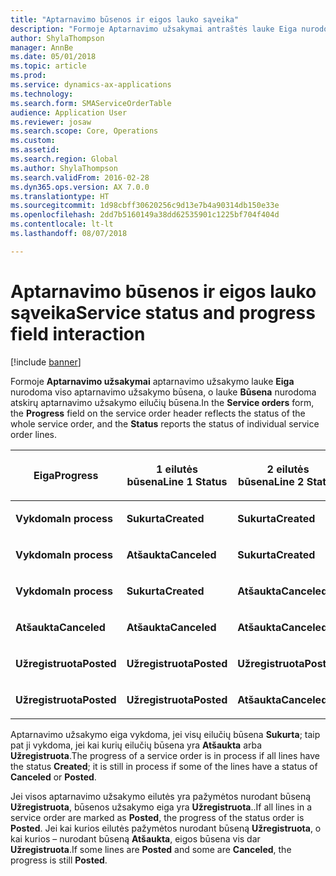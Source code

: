 ```yaml
---
title: "Aptarnavimo būsenos ir eigos lauko sąveika"
description: "Formoje Aptarnavimo užsakymai antraštės lauke Eiga nurodoma viso aptarnavimo užsakymo būsena, o lauke Būsena nurodoma atskirų aptarnavimo užsakymo eilučių būsena."
author: ShylaThompson
manager: AnnBe
ms.date: 05/01/2018
ms.topic: article
ms.prod: 
ms.service: dynamics-ax-applications
ms.technology: 
ms.search.form: SMAServiceOrderTable
audience: Application User
ms.reviewer: josaw
ms.search.scope: Core, Operations
ms.custom: 
ms.assetid: 
ms.search.region: Global
ms.author: ShylaThompson
ms.search.validFrom: 2016-02-28
ms.dyn365.ops.version: AX 7.0.0
ms.translationtype: HT
ms.sourcegitcommit: 1d98cbff30620256c9d13e7b4a90314db150e33e
ms.openlocfilehash: 2dd7b5160149a38dd62535901c1225bf704f404d
ms.contentlocale: lt-lt
ms.lasthandoff: 08/07/2018

---
```



# <a name="service-status-and-progress-field-interaction"></a><span data-ttu-id="9fcb6-103">Aptarnavimo būsenos ir eigos lauko sąveika</span><span class="sxs-lookup"><span data-stu-id="9fcb6-103">Service status and progress field interaction</span></span> 

[!include [banner](../includes/banner.md)]


<span data-ttu-id="9fcb6-104">Formoje **Aptarnavimo užsakymai** aptarnavimo užsakymo lauke **Eiga** nurodoma viso aptarnavimo užsakymo būsena, o lauke **Būsena** nurodoma atskirų aptarnavimo užsakymo eilučių būsena.</span><span class="sxs-lookup"><span data-stu-id="9fcb6-104">In the **Service orders** form, the **Progress** field on the service order header reflects the status of the whole service order, and the **Status** reports the status of individual service order lines.</span></span>

<table>
<colgroup>
<col style="width: 25%" />
<col style="width: 25%" />
<col style="width: 25%" />
<col style="width: 25%" />
</colgroup>
<thead>
<tr class="header">
<th><p><span data-ttu-id="9fcb6-105">Eiga</span><span class="sxs-lookup"><span data-stu-id="9fcb6-105">Progress</span></span></p></th>
<th><p><span data-ttu-id="9fcb6-106">1 eilutės būsena</span><span class="sxs-lookup"><span data-stu-id="9fcb6-106">Line 1 Status</span></span></p></th>
<th><p><span data-ttu-id="9fcb6-107">2 eilutės būsena</span><span class="sxs-lookup"><span data-stu-id="9fcb6-107">Line 2 Status</span></span></p></th>
<th><p><span data-ttu-id="9fcb6-108">3 eilutės būsena</span><span class="sxs-lookup"><span data-stu-id="9fcb6-108">Line 3 Status</span></span></p></th>
</tr>
</thead>
<tbody>
<tr class="odd">
<td><p><span data-ttu-id="9fcb6-109"><strong>Vykdoma</strong></span><span class="sxs-lookup"><span data-stu-id="9fcb6-109"><strong>In process</strong></span></span></p></td>
<td><p><span data-ttu-id="9fcb6-110"><strong>Sukurta</strong></span><span class="sxs-lookup"><span data-stu-id="9fcb6-110"><strong>Created</strong></span></span></p></td>
<td><p><span data-ttu-id="9fcb6-111"><strong>Sukurta</strong></span><span class="sxs-lookup"><span data-stu-id="9fcb6-111"><strong>Created</strong></span></span></p></td>
<td><p><span data-ttu-id="9fcb6-112"><strong>Sukurta</strong></span><span class="sxs-lookup"><span data-stu-id="9fcb6-112"><strong>Created</strong></span></span></p></td>
</tr>
<tr class="even">
<td><p><span data-ttu-id="9fcb6-113"><strong>Vykdoma</strong></span><span class="sxs-lookup"><span data-stu-id="9fcb6-113"><strong>In process</strong></span></span></p></td>
<td><p><span data-ttu-id="9fcb6-114"><strong>Atšaukta</strong></span><span class="sxs-lookup"><span data-stu-id="9fcb6-114"><strong>Canceled</strong></span></span></p></td>
<td><p><span data-ttu-id="9fcb6-115"><strong>Sukurta</strong></span><span class="sxs-lookup"><span data-stu-id="9fcb6-115"><strong>Created</strong></span></span></p></td>
<td><p><span data-ttu-id="9fcb6-116"><strong>Sukurta</strong></span><span class="sxs-lookup"><span data-stu-id="9fcb6-116"><strong>Created</strong></span></span></p></td>
</tr>
<tr class="odd">
<td><p><span data-ttu-id="9fcb6-117"><strong>Vykdoma</strong></span><span class="sxs-lookup"><span data-stu-id="9fcb6-117"><strong>In process</strong></span></span></p></td>
<td><p><span data-ttu-id="9fcb6-118"><strong>Sukurta</strong></span><span class="sxs-lookup"><span data-stu-id="9fcb6-118"><strong>Created</strong></span></span></p></td>
<td><p><span data-ttu-id="9fcb6-119"><strong>Atšaukta</strong></span><span class="sxs-lookup"><span data-stu-id="9fcb6-119"><strong>Canceled</strong></span></span></p></td>
<td><p><span data-ttu-id="9fcb6-120"><strong>Užregistruota</strong></span><span class="sxs-lookup"><span data-stu-id="9fcb6-120"><strong>Posted</strong></span></span></p></td>
</tr>
<tr class="even">
<td><p><span data-ttu-id="9fcb6-121"><strong>Atšaukta</strong></span><span class="sxs-lookup"><span data-stu-id="9fcb6-121"><strong>Canceled</strong></span></span></p></td>
<td><p><span data-ttu-id="9fcb6-122"><strong>Atšaukta</strong></span><span class="sxs-lookup"><span data-stu-id="9fcb6-122"><strong>Canceled</strong></span></span></p></td>
<td><p><span data-ttu-id="9fcb6-123"><strong>Atšaukta</strong></span><span class="sxs-lookup"><span data-stu-id="9fcb6-123"><strong>Canceled</strong></span></span></p></td>
<td><p><span data-ttu-id="9fcb6-124"><strong>Atšaukta</strong></span><span class="sxs-lookup"><span data-stu-id="9fcb6-124"><strong>Canceled</strong></span></span></p></td>
</tr>
<tr class="odd">
<td><p><span data-ttu-id="9fcb6-125"><strong>Užregistruota</strong></span><span class="sxs-lookup"><span data-stu-id="9fcb6-125"><strong>Posted</strong></span></span></p></td>
<td><p><span data-ttu-id="9fcb6-126"><strong>Užregistruota</strong></span><span class="sxs-lookup"><span data-stu-id="9fcb6-126"><strong>Posted</strong></span></span></p></td>
<td><p><span data-ttu-id="9fcb6-127"><strong>Užregistruota</strong></span><span class="sxs-lookup"><span data-stu-id="9fcb6-127"><strong>Posted</strong></span></span></p></td>
<td><p><span data-ttu-id="9fcb6-128"><strong>Užregistruota</strong></span><span class="sxs-lookup"><span data-stu-id="9fcb6-128"><strong>Posted</strong></span></span></p></td>
</tr>
<tr class="even">
<td><p><span data-ttu-id="9fcb6-129"><strong>Užregistruota</strong></span><span class="sxs-lookup"><span data-stu-id="9fcb6-129"><strong>Posted</strong></span></span></p></td>
<td><p><span data-ttu-id="9fcb6-130"><strong>Užregistruota</strong></span><span class="sxs-lookup"><span data-stu-id="9fcb6-130"><strong>Posted</strong></span></span></p></td>
<td><p><span data-ttu-id="9fcb6-131"><strong>Atšaukta</strong></span><span class="sxs-lookup"><span data-stu-id="9fcb6-131"><strong>Canceled</strong></span></span></p></td>
<td><p><span data-ttu-id="9fcb6-132"><strong>Atšaukta</strong></span><span class="sxs-lookup"><span data-stu-id="9fcb6-132"><strong>Canceled</strong></span></span></p></td>
</tr>
</tbody>
</table>


<span data-ttu-id="9fcb6-133">Aptarnavimo užsakymo eiga vykdoma, jei visų eilučių būsena **Sukurta**; taip pat ji vykdoma, jei kai kurių eilučių būsena yra **Atšaukta** arba **Užregistruota**.</span><span class="sxs-lookup"><span data-stu-id="9fcb6-133">The progress of a service order is in process if all lines have the status **Created**; it is still in process if some of the lines have a status of **Canceled** or **Posted**.</span></span>

<span data-ttu-id="9fcb6-134">Jei visos aptarnavimo užsakymo eilutės yra pažymėtos nurodant būseną **Užregistruota**, būsenos užsakymo eiga yra **Užregistruota**..</span><span class="sxs-lookup"><span data-stu-id="9fcb6-134">If all lines in a service order are marked as **Posted**, the progress of the status order is **Posted**.</span></span> <span data-ttu-id="9fcb6-135">Jei kai kurios eilutės pažymėtos nurodant būseną **Užregistruota**, o kai kurios – nurodant būseną **Atšaukta**, eigos būsena vis dar **Užregistruota**.</span><span class="sxs-lookup"><span data-stu-id="9fcb6-135">If some lines are **Posted** and some are **Canceled**, the progress is still **Posted**.</span></span>

  



